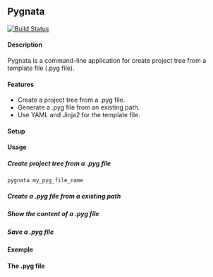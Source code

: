 ## Pygnata
[![Build Status](https://drone.io/github.com/joviaux/pygnata/status.png)](https://drone.io/github.com/joviaux/pygnata/latest)
#### Description
Pygnata is a command-line application for create project tree from a template file (.pyg file).
#### Features
 * Create a project tree from a .pyg file.
 * Generate a .pyg file from an existing path.
 * Use YAML and Jinja2 for the template file.

#### Setup 

#### Usage
##### Create project tree from a .pyg file
```
pygnata my_pyg_file_name
```
##### Create a .pyg file from a existing path

##### Show the content of a .pyg file

##### Save a .pyg file 

##### 

#### Exemple 

#### The .pyg file
